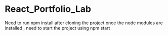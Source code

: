# React_Portfolio_Lab
Need to run npm install after cloning the project
once the node modules are installed , need to start the project using npm start
